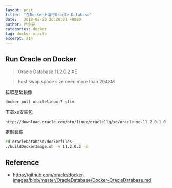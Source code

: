 ```yaml
---
layout: post
title:  "在Docker上运行Oracle Database"
date:   2018-02-20 20:20:01 +0800
author: 严少安
categories: docker
tag: docker oracle
excerpt: a14
---
```


## Run Oracle on Docker

> Oracle Database 11.2.0.2 XE

> host swap space size need more than 2048M

拉取基础镜像
```bash
docker pull oraclelinux:7-slim
```

下载xe安装包
```html
http://download.oracle.com/otn/linux/oracle11g/xe/oracle-xe-11.2.0-1.0.x86_64.rpm.zip
```

定制镜像
```bash
cd oracleDatabase/dockerfiles
./buildDockerImage.sh -v 11.2.0.2 -x
```

## Reference

- https://github.com/oracle/docker-images/blob/master/OracleDatabase/Docker-OracleDatabase.md